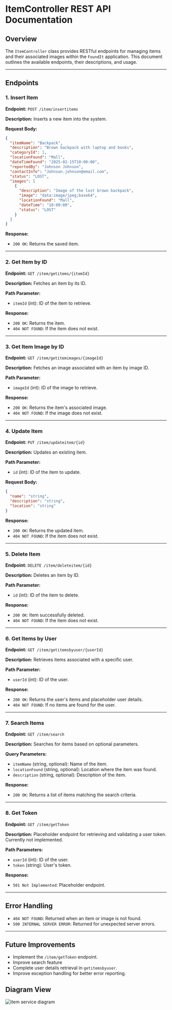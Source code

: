 # ItemController REST API Documentation

## Overview
The `ItemController` class provides RESTful endpoints for managing items and their associated images within the `FoundIt` application. This document outlines the available endpoints, their descriptions, and usage.

---

## Endpoints

### 1. Insert Item

**Endpoint:** `POST /item/insertitems`

**Description:**
Inserts a new item into the system.

**Request Body:**
```json
{
  "itemName": "Backpack",
  "description": "Brown backpack with laptop and books",
  "categoryId": 1,
  "locationFound": "Mall",
  "dateTimeFound": "2025-02-15T10:00:00",
  "reportedBy": "Johnson Johnson",
  "contactInfo": "Johnson.johnson@email.com",
  "status": "LOST",
  "images": [
    {
      "description": "Image of the lost brown backpack",
      "image": "data:image/jpeg;base64",
      "locationFound": "Mall",
      "dateTime": "10:00:00",
      "status": "LOST"
    }
  ]
}
```

**Response:**
- `200 OK`: Returns the saved item.

---

### 2. Get Item by ID

**Endpoint:** `GET /item/getitems/{itemId}`

**Description:**
Fetches an item by its ID.

**Path Parameter:**
- `itemId` (int): ID of the item to retrieve.

**Response:**
- `200 OK`: Returns the item.
- `404 NOT FOUND`: If the item does not exist.

---

### 3. Get Item Image by ID

**Endpoint:** `GET /item/getitemimages/{imageId}`

**Description:**
Fetches an image associated with an item by image ID.

**Path Parameter:**
- `imageId` (int): ID of the image to retrieve.

**Response:**
- `200 OK`: Returns the item's associated image.
- `404 NOT FOUND`: If the image does not exist.

---

### 4. Update Item

**Endpoint:** `PUT /item/updateitem/{id}`

**Description:**
Updates an existing item.

**Path Parameter:**
- `id` (int): ID of the item to update.

**Request Body:**
```json
{
  "name": "string",
  "description": "string",
  "location": "string"
}
```

**Response:**
- `200 OK`: Returns the updated item.
- `404 NOT FOUND`: If the item does not exist.

---

### 5. Delete Item

**Endpoint:** `DELETE /item/deleteitem/{id}`

**Description:**
Deletes an item by ID.

**Path Parameter:**
- `id` (int): ID of the item to delete.

**Response:**
- `200 OK`: Item successfully deleted.
- `404 NOT FOUND`: If the item does not exist.

---

### 6. Get Items by User

**Endpoint:** `GET /item/getitemsbyuser/{userId}`

**Description:**
Retrieves items associated with a specific user.

**Path Parameter:**
- `userId` (int): ID of the user.

**Response:**
- `200 OK`: Returns the user's items and placeholder user details.
- `404 NOT FOUND`: If no items are found for the user.

---

### 7. Search Items

**Endpoint:** `GET /item/search`

**Description:**
Searches for items based on optional parameters.

**Query Parameters:**
- `itemName` (string, optional): Name of the item.
- `locationFound` (string, optional): Location where the item was found.
- `description` (string, optional): Description of the item.

**Response:**
- `200 OK`: Returns a list of items matching the search criteria.

---

### 8. Get Token

**Endpoint:** `GET /item/getToken`

**Description:**
Placeholder endpoint for retrieving and validating a user token. Currently not implemented.

**Path Parameters:**
- `userId` (int): ID of the user.
- `token` (string): User's token.

**Response:**
- `501 Not Implemented`: Placeholder endpoint.

---

## Error Handling
- `404 NOT FOUND`: Returned when an item or image is not found.
- `500 INTERNAL SERVER ERROR`: Returned for unexpected server errors.

---

## Future Improvements
- Implement the `/item/getToken` endpoint.
- Improve search feature
- Complete user details retrieval in `getitemsbyuser`.
- Improve exception handling for better error reporting.

## Diagram View
![item service diagram](https://github.com/user-attachments/assets/ed541d84-562d-4ef2-b631-a94c55ea3c4e)

